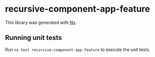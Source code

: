 # recursive-component-app-feature

This library was generated with [Nx](https://nx.dev).

## Running unit tests

Run `nx test recursive-component-app-feature` to execute the unit tests.
